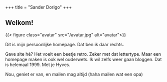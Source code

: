 +++
title = "Sander Dorigo"
+++

## Welkom!

{{< figure class="avatar" src="/avatar.jpg" alt="avatar">}}

Dit is mijn persoonlijke homepage. Dat ben ik daar rechts.

Gave site hè? Het voelt een beetje retro. Zeker met dat lettertype. Maar een homepage maken is ook wel ouderwets.
Ik wil zelfs weer gaan bloggen. Dat is helemaal 1999. Met je Hyves.

Nou, geniet er van, en mailen mag altijd (haha mailen wat een opa)